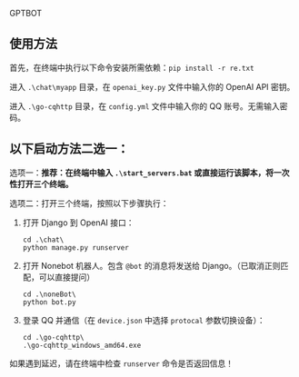 GPTBOT

## 使用方法 ##

首先，在终端中执行以下命令安装所需依赖：`pip install -r re.txt`

进入 `.\chat\myapp` 目录，在 `openai_key.py` 文件中输入你的 OpenAI API 密钥。

进入 `.\go-cqhttp` 目录，在 `config.yml` 文件中输入你的 QQ 账号。无需输入密码。

## 以下启动方法二选一： ##

选项一：**推荐：在终端中输入 `.\start_servers.bat` 或直接运行该脚本，将一次性打开三个终端。**

选项二：打开三个终端，按照以下步骤执行：

1. 打开 Django 到 OpenAI 接口：
   ```
   cd .\chat\ 
   python manage.py runserver
   ```

2. 打开 Nonebot 机器人。包含 `@bot` 的消息将发送给 Django。（已取消正则匹配，可以直接提问）
   ```
   cd .\noneBot\  
   python bot.py
   ```

3. 登录 QQ 并通信（在 `device.json` 中选择 `protocal` 参数切换设备）：
   ```
   cd .\go-cqhttp\
   .\go-cqhttp_windows_amd64.exe
   ```

如果遇到延迟，请在终端中检查 `runserver` 命令是否返回信息！